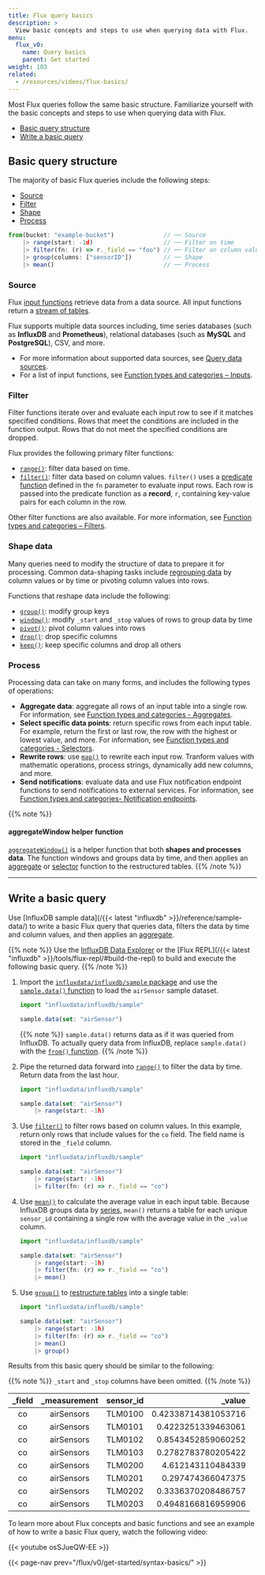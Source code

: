 ```yaml
---
title: Flux query basics
description: >
  View basic concepts and steps to use when querying data with Flux. 
menu:
  flux_v0:
    name: Query basics
    parent: Get started
weight: 103
related:
  - /resources/videos/flux-basics/
---
```


Most Flux queries follow the same basic structure.
Familiarize yourself with the basic concepts and steps to use when querying data with Flux. 

- [Basic query structure](#basic-query-structure)
- [Write a basic query](#write-a-basic-query)

## Basic query structure

The majority of basic Flux queries include the following steps:

- [Source](#source)
- [Filter](#filter)
- [Shape](#shape-data)
- [Process](#process)

```js
from(bucket: "example-bucket")              // ── Source
    |> range(start: -1d)                    // ── Filter on time
    |> filter(fn: (r) => r._field == "foo") // ── Filter on column values
    |> group(columns: ["sensorID"])         // ── Shape
    |> mean()                               // ── Process
```

### Source
Flux [input functions](/flux/v0/function-types/#inputs) retrieve data from a data source.
All input functions return a [stream of tables](/flux/v0/get-started/data-model/#stream-of-tables).

Flux supports multiple data sources including, time series databases (such as **InfluxDB** and **Prometheus**),
relational databases (such as **MySQL** and **PostgreSQL**), CSV, and more.

- For more information about supported data sources, see [Query data sources](/flux/v0/query-data/).
- For a list of input functions, see [Function types and categories – Inputs](/flux/v0/function-types/#inputs).

### Filter
Filter functions iterate over and evaluate each input row to see if it matches
specified conditions.
Rows that meet the conditions are included in the function output.
Rows that do not meet the specified conditions are dropped.

Flux provides the following primary filter functions:

- [`range()`](/flux/v0/stdlib/universe/range/): filter data based on time.
- [`filter()`](/flux/v0/stdlib/universe/filter/): filter data based on column values.
  `filter()` uses a [predicate function](/flux/v0/get-started/syntax-basics/#predicate-functions) defined in the
  `fn` parameter to evaluate input rows.
  Each row is passed into the predicate function as a **record**, `r`, containing
  key-value pairs for each column in the row.

Other filter functions are also available.
For more information, see [Function types and categories – Filters](/flux/v0/function-types/#filters).

### Shape data
Many queries need to modify the structure of data to prepare it for processing.
Common data-shaping tasks include [regrouping data](/flux/v0/get-started/data-model/#restructure-tables)
by column values or by time or pivoting column values into rows.

Functions that reshape data include the following:

- [`group()`](/flux/v0/stdlib/universe/group/): modify group keys
- [`window()`](/flux/v0/stdlib/universe/window/): modify `_start` and `_stop` values of rows to group data by time
- [`pivot()`](/flux/v0/stdlib/universe/pivot/): pivot column values into rows
- [`drop()`](/flux/v0/stdlib/universe/drop/): drop specific columns
- [`keep()`](/flux/v0/stdlib/universe/keep/): keep specific columns and drop all others

### Process
Processing data can take on many forms, and includes the following types of operations:

- **Aggregate data**: aggregate all rows of an input table into a single row.
  For information, see [Function types and categories - Aggregates](/flux/v0/function-types/#aggregates).
- **Select specific data points**: return specific rows from each input table.
  For example, return the first or last row, the row with the highest or lowest value, and more.
  For information, see [Function types and categories - Selectors](/flux/v0/function-types/#selectors).
- **Rewrite rows**: use [`map()`](/flux/v0/stdlib/universe/map/) to rewrite each input row.
  Tranform values with mathematic operations, process strings, dynamically add new columns, and more.
- **Send notifications**: evaluate data and use Flux notification endpoint functions
  to send notifications to external services. 
  For information, see [Function types and categories- Notification endpoints](/flux/v0/function-types/#notification-endpoints).

{{% note %}}
#### aggregateWindow helper function
[`aggregateWindow()`](/flux/v0/stdlib/universe/aggregatewindow/) is a helper function
that both **shapes and processes data**.
The function windows and groups data by time, and then applies an [aggregate](/flux/v0/function-types/#aggregates)
or [selector](/flux/v0/function-types/#selectors) function to the restructured tables.
{{% /note %}}

---

## Write a basic query

Use [InfluxDB sample data](/{{< latest "influxdb" >}}/reference/sample-data/) to
write a basic Flux query that queries data, filters the data by time and column values,
and then applies an [aggregate](/flux/v0/function-types/#aggregates).

{{% note %}}
Use the [InfluxDB Data Explorer](/influxdb/cloud/query-data/execute-queries/data-explorer/)
or the [Flux REPL](/{{< latest "influxdb" >}}/tools/flux-repl/#build-the-repl)
to build and execute the following basic query.
{{% /note %}}

1.  Import the [`influxdata/influxdb/sample` package](/flux/v0/stdlib/influxdata/influxdb/sample/)
    and use the [`sample.data()` function](/flux/v0/stdlib/influxdata/influxdb/sample/data/)
    to load the `airSensor` sample dataset.

    ```js
    import "influxdata/influxdb/sample"

    sample.data(set: "airSensor")
    ```

    {{% note %}}
`sample.data()` returns data as if it was queried from InfluxDB.
To actually query data from InfluxDB, replace `sample.data()` with the
[`from()` function](/flux/v0/stdlib/influxdata/influxdb/from/).
    {{% /note %}}

2.  Pipe the returned data forward into [`range()`](/flux/v0/stdlib/universe/range/)
    to filter the data by time.
    Return data from the last hour.

    ```js
    import "influxdata/influxdb/sample"

    sample.data(set: "airSensor")
        |> range(start: -1h)
    ```

3.  Use [`filter()`](/flux/v0/stdlib/universe/filter/) to filter rows based on
    column values. 
    In this example, return only rows that include values for the `co` field.
    The field name is stored in the `_field` column.

    ```js
    import "influxdata/influxdb/sample"

    sample.data(set: "airSensor")
        |> range(start: -1h)
        |> filter(fn: (r) => r._field == "co")
    ```

4.  Use [`mean()`](/flux/v0/stdlib/universe/mean/) to calculate the average value
    in each input table.
    Because InfluxDB groups data by [series](/influxdb/cloud/reference/glossary/#series),
    `mean()` returns a table for each unique `sensor_id` containing a single row
    with the average value in the `_value` column.

    ```js
    import "influxdata/influxdb/sample"

    sample.data(set: "airSensor")
        |> range(start: -1h)
        |> filter(fn: (r) => r._field == "co")
        |> mean()
    ```

5.  Use [`group()`](/flux/v0/stdlib/universe/group) to [restructure tables](/flux/v0/get-started/data-model/#restructure-tables)
    into a single table:

    ```js
    import "influxdata/influxdb/sample"

    sample.data(set: "airSensor")
        |> range(start: -1h)
        |> filter(fn: (r) => r._field == "co")
        |> mean()
        |> group()
    ```

Results from this basic query should be similar to the following:

{{% note %}}
`_start` and `_stop` columns have been omitted.
{{% /note %}}

| _field | _measurement | sensor_id |              _value |
| :----: | :----------: | :-------: | ------------------: |
|   co   |  airSensors  |  TLM0100  | 0.42338714381053716 |
|   co   |  airSensors  |  TLM0101  |  0.4223251339463061 |
|   co   |  airSensors  |  TLM0102  |  0.8543452859060252 |
|   co   |  airSensors  |  TLM0103  |  0.2782783780205422 |
|   co   |  airSensors  |  TLM0200  |   4.612143110484339 |
|   co   |  airSensors  |  TLM0201  |   0.297474366047375 |
|   co   |  airSensors  |  TLM0202  |  0.3336370208486757 |
|   co   |  airSensors  |  TLM0203  |  0.4948166816959906 |

To learn more about Flux concepts and basic functions and see an example of how to write a basic Flux query, watch the following video:

{{< youtube osSJueQW-EE >}}

{{< page-nav prev="/flux/v0/get-started/syntax-basics/" >}}
